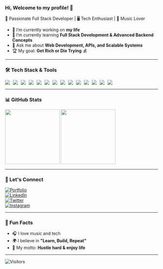 ### Hi, Welcome to my profile! 👋  

🚀 Passionate Full Stack Developer | 🖥️ Tech Enthusiast | 🎵 Music Lover  

- 🔭 I’m currently working on **my life**  
- 🌱 I’m currently learning **Full Stack Development & Advanced Backend Concepts**  
- 💬 Ask me about **Web Development, APIs, and Scalable Systems**  
- 🏆 My goal: **Get Rich or Die Trying** 💰  

---

### 🛠 Tech Stack & Tools  

<div style="display:flex; gap:10px; flex-wrap: wrap;">

<img src="https://img.shields.io/badge/Node.js-43853D?style=for-the-badge&logo=node.js&logoColor=white">
<img src="https://img.shields.io/badge/TypeScript-007ACC?style=for-the-badge&logo=typescript&logoColor=white">
<img src="https://img.shields.io/badge/React-20232A?style=for-the-badge&logo=react&logoColor=61DAFB">
<img src="https://img.shields.io/badge/React_Native-20232A?style=for-the-badge&logo=react&logoColor=61DAFB">
<img src="https://img.shields.io/badge/Tailwind_CSS-38B2AC?style=for-the-badge&logo=tailwind-css&logoColor=white">
<img src="https://img.shields.io/badge/Django-092E20?style=for-the-badge&logo=django&logoColor=white">
<img src="https://img.shields.io/badge/Next.js-000?style=for-the-badge&logo=nextdotjs&logoColor=white">
<img src="https://img.shields.io/badge/Laravel-FF2D20?style=for-the-badge&logo=laravel&logoColor=white">
<img src="https://img.shields.io/badge/PHP-777BB4?style=for-the-badge&logo=php&logoColor=white">
<img src="https://img.shields.io/badge/Expo-000020?style=for-the-badge&logo=expo&logoColor=white">
<img src="https://img.shields.io/badge/Firebase-FFCA28?style=for-the-badge&logo=firebase&logoColor=black">
<img src="https://img.shields.io/badge/PostgreSQL-336791?style=for-the-badge&logo=postgresql&logoColor=white">
<img src="https://img.shields.io/badge/MySQL-4479A1?style=for-the-badge&logo=mysql&logoColor=white">
<img src="https://img.shields.io/badge/MongoDB-4EA94B?style=for-the-badge&logo=mongodb&logoColor=white">
</div>

---

### 📊 GitHub Stats  
<div>
  <img height="180em" src="https://github-readme-stats.vercel.app/api?username=teigorme&show_icons=true&theme=radical&include_all_commits=true&count_private=true"/>
  <img height="180em" src="https://github-readme-streak-stats.herokuapp.com/?user=teigorme&theme=radical"/>
</div>  

---

### 📡 Let's Connect  
[![Portfolio](https://img.shields.io/badge/Portfolio-000?style=for-the-badge&logo=vercel)](https://seu-portfolio.com)  
[![LinkedIn](https://img.shields.io/badge/LinkedIn-0A66C2?style=for-the-badge&logo=linkedin&logoColor=white)](https://linkedin.com/in/seu-usuario)  
[![Twitter](https://img.shields.io/badge/Twitter-1DA1F2?style=for-the-badge&logo=twitter&logoColor=white)](https://twitter.com/seu-usuario)  
[![Instagram](https://img.shields.io/badge/Instagram-E4405F?style=for-the-badge&logo=instagram&logoColor=white)](https://instagram.com/seu-usuario)  

---

### 🚀 Fun Facts  
- 🎧 I love music and tech  
- 🌍 I believe in **"Learn, Build, Repeat"**  
- 🎯 My motto: **Hustle hard & enjoy life**  

---

![Visitors](https://visitor-badge.laobi.icu/badge?page_id=teigorme)
